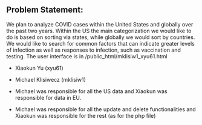 ## Problem Statement: 
We plan to analyze COVID cases within the United States and globally over the past two years. Within the US the main categorization we would like to do is based on sorting via states, while globally we would sort by countries. We would like to search for common factors that can indicate greater levels of infection as well as responses to infection, such as vaccination and testing. The user interface is in /public_html/mklisiw1_xyu61.html

- Xiaokun Yu (xyu61)
- Michael Klisiwecz (mklisiw1)



- Michael was responsible for all the US data and Xiaokun was responsible for data in EU.
- Michael was responsible for all the update and delete functionalities and Xiaokun was responsible for the rest (as for the php file)
